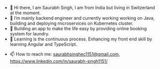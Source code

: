 * 👋 Hi there, I am Saurabh Singh, I am from India but living in Switzerland at the moment.
* 🔭 I’m mainly backend engineer and currently working working on Java, building and deploying microservices on Kubernetes cluster.
* 📰  Building an app to make the life easy by providing online booking system for laundry.
* 🌱 Learning is the continuous process. Enhancing my front end skill by learning Angular and TypeScript.
- 📫 How to reach me: saurabhsinghec1151@gmail.com, https://www.linkedin.com/in/saurabh-singh1151/

<!---
Saurabh-Singh-EC/Saurabh-Singh-EC is a ✨ special ✨ repository because its `README.md` (this file) appears on your GitHub profile.
You can click the Preview link to take a look at your changes.
--->
